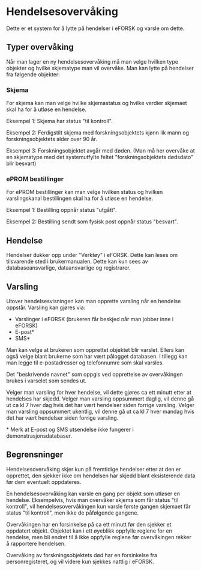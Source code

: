 # Hendelsesovervåking

Dette er et system for å lytte på hendelser i eFORSK og varsle om dette.

## Typer overvåking

Når man lager en ny hendelsesovervåking må man velge hvilken type objekter og hvilke skjematype man vil overvåke. 
Man kan lytte på hendelser fra følgende objekter:

### Skjema

For skjema kan man velge hvilke skjemastatus og hvilke verdier skjemaet skal ha for å utløse en hendelse.

Eksempel 1: Skjema har status "til kontroll".

Eksempel 2: Ferdigstilt skjema med forskningsobjektets kjønn lik mann og forskningsobjektets alder over 90 år.

Eksempel 3: Forskningsobjektet avgår med døden. (Man må her overvåke at en skjematype med det systemutfylte feltet "forskningsobjektets dødsdato" blir besvart)


### ePROM bestillinger

For ePROM bestillinger kan man velge hvilken status og hvilken varslingskanal bestillingen skal ha for å utløse en hendelse.

Eksempel 1: Bestilling oppnår status "utgått".

Eksempel 2: Bestilling sendt som fysisk post oppnår status "besvart".

## Hendelse

Hendelser dukker opp under "Verktøy" i eFORSK. Dette kan leses om tilsvarende sted i brukermanualen. Dette kan kun sees av databaseansvarlige, dataansvarlige og registrarer.

## Varsling

Utover hendelsesvisningen kan man opprette varsling når en hendelse oppstår. Varsling kan gjøres via:
* Varslinger i eFORSK (brukeren får beskjed når man jobber inne i eFORSK)
* E-post*
* SMS*

Man kan velge at brukeren som opprettet objektet blir varslet. 
Ellers kan også velge blant brukerne som har vært pålogget databasen.
I tillegg kan man legge til e-postadresser og telefonnumre som skal varsles.

Det "beskrivende navnet" som oppgis ved opprettelse av overvåkingen brukes i varselet som sendes ut.

Velger man varsling for hver hendelse, vil dette gjøres ca ett minutt etter at hendelses har skjedd. 
Velger man varsling oppsummert daglig, vil denne gå ut ca kl 7 hver dag hvis det har vært hendelser siden forrige varsling. 
Velger man varsling oppsummert ukentlig, vil denne gå ut ca kl 7 hver mandag hvis det har vært hendelser siden forrige varsling.

\* Merk at E-post og SMS utsendelse ikke fungerer i demonstrasjonsdatabaser.

## Begrensninger

Hendelsesovervåking skjer kun på fremtidige hendelser etter at den er opprettet, den sjekker ikke om hendelsen har skjedd blant eksisterende data før dem eventuelt oppdateres.

En hendelsesovervåking kan varsle en gang per objekt som utløser en hendelse. Eksempelvis, 
hvis man overvåker skjema som får status "til kontroll", 
vil hendelsesovervåkingen kun varsle første gangen skjemaet får status "til kontroll", men ikke de påfølgende gangene.

Overvåkingen har en forsinkelse på ca ett minutt før den sjekker et oppdatert objekt. Objektet kan i ett øyeblikk oppfylle reglene for en hendelse, men bli endret til å ikke oppfylle reglene før overvåkingen rekker å rapportere hendelsen.

Overvåking av forskningsobjektets død har en forsinkelse fra personregisteret, og vil videre kun sjekkes nattlig i eFORSK.


